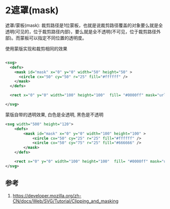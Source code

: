 # 2遮罩(mask)


遮罩/蒙板(mask): 裁剪路径是1位蒙板，也就是说裁剪路径覆盖的对象要么就是全透明(可见的，位于裁剪路径内部)，要么就是全不透明(不可见，位于裁剪路径外部)。而蒙板可以指定不同位置的透明度。

使用蒙版实现和裁剪相同的效果


```xml

<svg>
  <defs>
    <mask id="mask" x="0" y="0" width="50" height="50" >
      <circle cx="50" cy="50" r="25" fill="#ffffff" />
    </mask>
  </defs>

  <rect x="0" y="0" width="100" height="100"  fill= "#0000ff" mask="url(#mask)"/>

</svg>

```
蒙版自带的透明效果, 白色是全透明, 黑色是不透明

```xml
<svg width="500" height="120">
    <defs>
        <mask id="mask" x="0" y="0" width="100" height="100" >
            <circle cx="50" cy="25" r="25" fill="#ffffff" />
            <circle cx="50" cy="75" r="25" fill="#666666" />
        </mask>
    </defs>

    <rect x="0" y="0" width="100" height="100"  fill= "#0000ff" mask="url(#mask)"/>
</svg>

```



## 参考
1. https://developer.mozilla.org/zh-CN/docs/Web/SVG/Tutorial/Clipping_and_masking